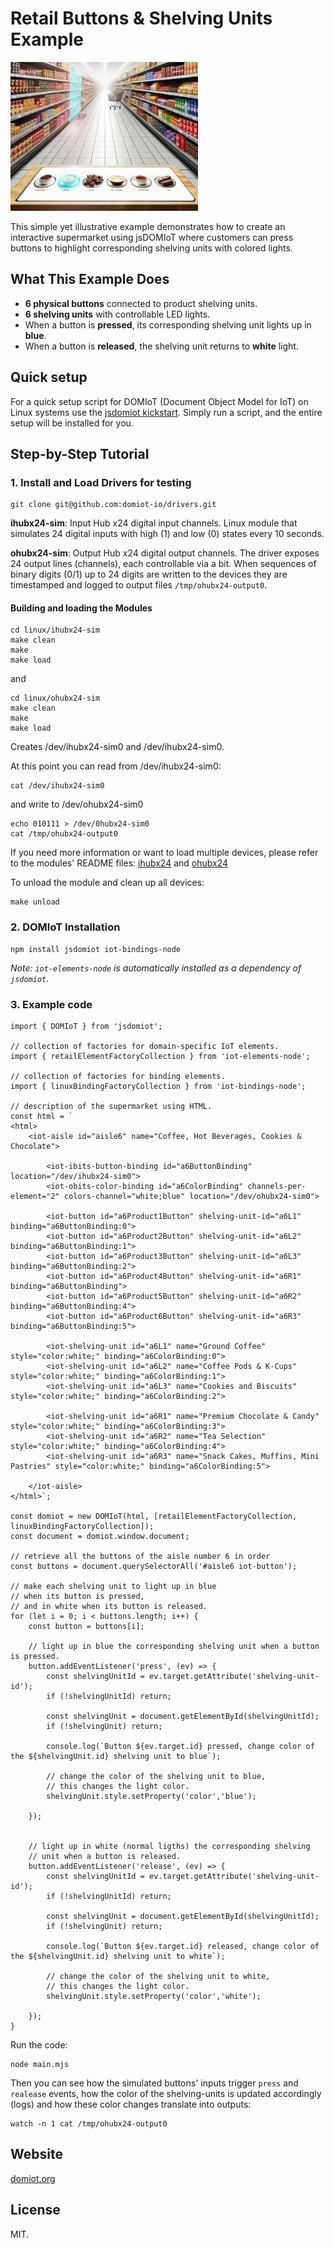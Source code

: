 # Retail Buttons & Shelving Units Example

![aisle](https://raw.githubusercontent.com/domiot-io/documents/refs/heads/main/images/aisle.jpg)

This simple yet illustrative example demonstrates how to create an interactive supermarket using jsDOMIoT where customers can press buttons to highlight corresponding shelving units with colored lights.

## What This Example Does

- **6 physical buttons** connected to product shelving units.
- **6 shelving units** with controllable LED lights.
- When a button is **pressed**, its corresponding shelving unit lights up in **blue**.
- When a button is **released**, the shelving unit returns to **white** light.

## Quick setup

For a quick setup script for DOMIoT (Document Object Model for IoT) on Linux systems use the [jsdomiot kickstart](https://github.com/domiot-io/jsdomiot-kickstart). Simply run a script, and the entire setup will be installed for you.

## Step-by-Step Tutorial

### 1. Install and Load Drivers for testing

```
git clone git@github.com:domiot-io/drivers.git
```

**ihubx24-sim**: Input Hub x24 digital input channels. Linux module that simulates 24 digital inputs with high (1) and low (0) states every 10 seconds.

**ohubx24-sim**: Output Hub x24 digital output channels. The driver exposes 24 output lines (channels), each controllable via a bit. When sequences of binary digits (0/1) up to 24 digits are written to the devices they are timestamped and logged to output files `/tmp/ohubx24-output0`.

#### Building and loading the Modules

```
cd linux/ihubx24-sim
make clean
make
make load
```

and
```
cd linux/ohubx24-sim
make clean
make
make load
```

Creates /dev/ihubx24-sim0 and /dev/ihubx24-sim0.

At this point you can read from /dev/ihubx24-sim0:
```
cat /dev/ihubx24-sim0
```

and write to /dev/ohubx24-sim0
```
echo 010111 > /dev/0hubx24-sim0
cat /tmp/ohubx24-output0
```

If you need more information or want to load multiple devices, please refer to the modules' README files:
[ihubx24](https://github.com/domiot-io/drivers/tree/main/linux/ihubx24-sim) and [ohubx24](https://github.com/domiot-io/drivers/tree/main/linux/ohubx24-sim)


To unload the module and clean up all devices:
```
make unload
```

### 2. DOMIoT Installation

```
npm install jsdomiot iot-bindings-node
```

*Note: `iot-elements-node` is automatically installed as a dependency of `jsdomiot`.*

### 3. Example code

```
import { DOMIoT } from 'jsdomiot';

// collection of factories for domain-specific IoT elements.
import { retailElementFactoryCollection } from 'iot-elements-node';

// collection of factories for binding elements.
import { linuxBindingFactoryCollection } from 'iot-bindings-node';

// description of the supermarket using HTML.
const html = `
<html>
    <iot-aisle id="aisle6" name="Coffee, Hot Beverages, Cookies & Chocolate">

        <iot-ibits-button-binding id="a6ButtonBinding" location="/dev/ihubx24-sim0">
        <iot-obits-color-binding id="a6ColorBinding" channels-per-element="2" colors-channel="white;blue" location="/dev/ohubx24-sim0">

        <iot-button id="a6Product1Button" shelving-unit-id="a6L1" binding="a6ButtonBinding:0">
        <iot-button id="a6Product2Button" shelving-unit-id="a6L2" binding="a6ButtonBinding:1">
        <iot-button id="a6Product3Button" shelving-unit-id="a6L3" binding="a6ButtonBinding:2">
        <iot-button id="a6Product4Button" shelving-unit-id="a6R1" binding="a6ButtonBinding">
        <iot-button id="a6Product5Button" shelving-unit-id="a6R2" binding="a6ButtonBinding:4">
        <iot-button id="a6Product6Button" shelving-unit-id="a6R3" binding="a6ButtonBinding:5">

        <iot-shelving-unit id="a6L1" name="Ground Coffee" style="color:white;" binding="a6ColorBinding:0">
        <iot-shelving-unit id="a6L2" name="Coffee Pods & K-Cups" style="color:white;" binding="a6ColorBinding:1">
        <iot-shelving-unit id="a6L3" name="Cookies and Biscuits" style="color:white;" binding="a6ColorBinding:2">

        <iot-shelving-unit id="a6R1" name="Premium Chocolate & Candy" style="color:white;" binding="a6ColorBinding:3">
        <iot-shelving-unit id="a6R2" name="Tea Selection" style="color:white;" binding="a6ColorBinding:4">
        <iot-shelving-unit id="a6R3" name="Snack Cakes, Muffins, Mini Pastries" style="color:white;" binding="a6ColorBinding:5">

    </iot-aisle>
</html>`;

const domiot = new DOMIoT(html, [retailElementFactoryCollection, linuxBindingFactoryCollection]);
const document = domiot.window.document;

// retrieve all the buttons of the aisle number 6 in order
const buttons = document.querySelectorAll('#aisle6 iot-button');

// make each shelving unit to light up in blue
// when its button is pressed,
// and in white when its button is released.
for (let i = 0; i < buttons.length; i++) {
    const button = buttons[i];

    // light up in blue the corresponding shelving unit when a button is pressed.
    button.addEventListener('press', (ev) => {
        const shelvingUnitId = ev.target.getAttribute('shelving-unit-id');
        if (!shelvingUnitId) return;

        const shelvingUnit = document.getElementById(shelvingUnitId);
        if (!shelvingUnit) return;

        console.log(`Button ${ev.target.id} pressed, change color of the ${shelvingUnit.id} shelving unit to blue`);

        // change the color of the shelving unit to blue,
        // this changes the light color.
        shelvingUnit.style.setProperty('color','blue');

    });


    // light up in white (normal ligths) the corresponding shelving
    // unit when a button is released.
    button.addEventListener('release', (ev) => {
        const shelvingUnitId = ev.target.getAttribute('shelving-unit-id');
        if (!shelvingUnitId) return;

        const shelvingUnit = document.getElementById(shelvingUnitId);
        if (!shelvingUnit) return;

        console.log(`Button ${ev.target.id} released, change color of the ${shelvingUnit.id} shelving unit to white`);

        // change the color of the shelving unit to white,
        // this changes the light color.
        shelvingUnit.style.setProperty('color','white');

    });
}
```

Run the code:
```
node main.mjs
```

Then you can see how the simulated buttons' inputs trigger `press` and `realease` events, how the color of the shelving-units is updated accordingly (logs) and how these color changes translate into outputs:
```
watch -n 1 cat /tmp/ohubx24-output0
```

## Website

[domiot.org](https://domiot.org)

## License

MIT.
